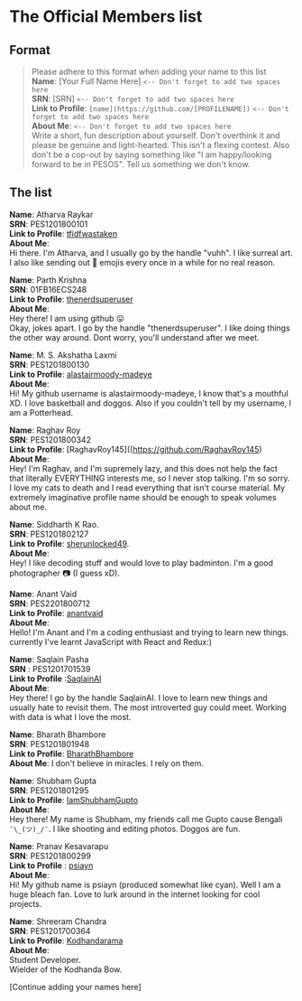 # The Official Members list

## Format
> Please adhere to this format when adding your name to this list  
> **Name**: [Your Full Name Here]  `<-- Don't forget to add two spaces here`  
**SRN**: [SRN]  `<-- Don't forget to add two spaces here`  
**Link to Profile**: `[name](https://github.com/[PROFILENAME])`  `<-- Don't forget to add two spaces here`  
**About Me**:  `<-- Don't forget to add two spaces here`  
Write a short, fun description about yourself. Don't overthink it and please be genuine and light-hearted.
This isn't a flexing contest.
Also don't be a cop-out by saying something like "I am happy/looking forward to be in PESOS".
Tell us something we don't know.

## The list

**Name**: Atharva Raykar  
**SRN**: PES1201800101  
**Link to Profile**: [tfidfwastaken](https://github.com/tfidfwastaken)  
**About Me**:  
Hi there. I'm Atharva, and I usually go by the handle "vuhh". I like surreal art. I also like sending out :melon: emojis every once in a while for no real reason.

**Name**: Parth Krishna  
**SRN**: 01FB16ECS248  
**Link to Profile**: [thenerdsuperuser](https://github.com/thenerdsuperuser)  
**About Me**:  
Hey there! I am using github :stuck_out_tongue:   
Okay, jokes apart. I go by the handle "thenerdsuperuser". I like doing things the other way around. Dont worry, you'll understand after we meet.

**Name**: M. S. Akshatha Laxmi    
**SRN**: PES1201800130  
**Link to Profile**: [alastairmoody-madeye](https://github.com/alastairmoody-madeye)  
**About Me**:    
Hi! My github username is alastairmoody-madeye, I know that's a mouthful XD. I love basketball and doggos. Also if you couldn't tell by my username, I am a Potterhead.  

**Name**:  Raghav Roy  
**SRN**:  PES1201800342  
**Link to Profile**:  [RaghavRoy145]((https://github.com/RaghavRoy145)  
**About Me**:  
Hey! I'm Raghav, and I'm supremely lazy, and this does not help the fact that literally EVERYTHING interests me, so I never stop talking. I'm so sorry. I love my cats to death and I read everything that isn't course material. My extremely imaginative profile name should be enough to speak volumes about me.   

**Name**: Siddharth K Rao.   
**SRN**: PES1201802127   
**Link to Profile**: [sherunlocked49](https://github.com/sherunlocked49).   
**About Me**:   
Hey! I like decoding stuff and would love to play badminton. I'm a good photographer 📷 (I guess xD).

**Name**: Anant Vaid  
**SRN**: PES2201800712  
**Link to Profile**: [anantvaid](https://github.com/anantvaid)  
**About Me**:  
Hello! I'm Anant and I'm a coding enthusiast and trying to learn new things. currently I've learnt JavaScript with React and Redux:)

**Name**: Saqlain Pasha  
**SRN** : PES1201701539  
**Link to Profile** :[SaqlainAI](https://github.com/SaqlainAI)  
**About Me**:  
Hey there! I go by the handle SaqlainAI. I love to learn new things and usually hate to revisit them. The most introverted guy could meet. Working with data is what I love the most.

**Name**: Bharath Bhambore  
**SRN**: PES1201801948  
**Link to Profile**: [BharathBhambore](https://github.com/BharathBhambore)  
**About Me**: 
I don't believe in miracles. I rely on them.  

**Name**: Shubham Gupta   
**SRN**: PES1201801295  
**Link to Profile**: [IamShubhamGupto](https://github.com/IamShubhamGupto)  
**About Me**:    
Hey there! My name is Shubham, my friends call me Gupto cause Bengali `¯\_(ツ)_/¯`. I like shooting and editing photos. Doggos are fun.

**Name**: Pranav Kesavarapu  
**SRN**: PES1201800299  
**Link to Profile** : [psiayn](https://github.com/psiayn)  
**About Me**:  
Hi! My github name is psiayn (produced somewhat like cyan). Well I am a huge bleach fan. Love to lurk around in the internet looking for cool projects.

**Name**: Shreeram Chandra  
**SRN**: PES1201700364   
**Link to Profile**: [Kodhandarama](https://github.com/Kodhandarama)  
**About Me**:  
Student Developer.  
Wielder of the Kodhanda Bow.  

[Continue adding your names here]

